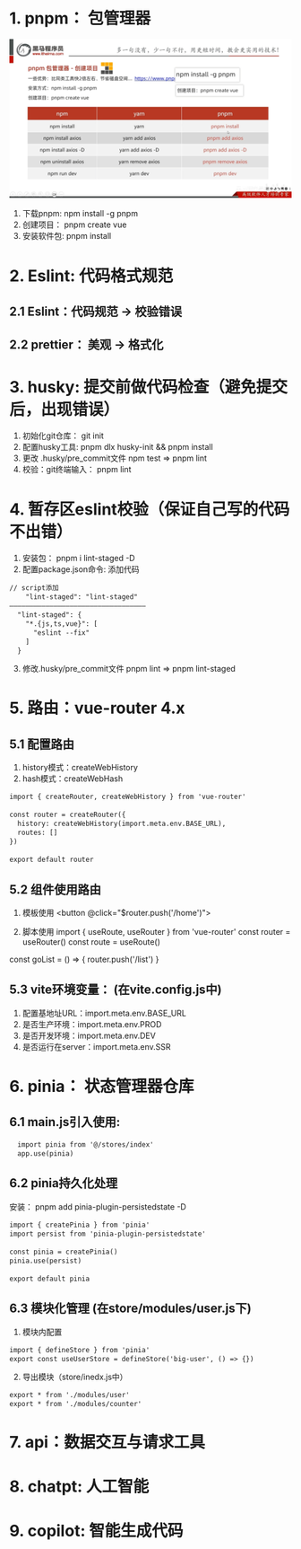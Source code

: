 # 1. pnpm： 包管理器
![Alt text](../imgs/包管理器.png)
1. 下载pnpm: npm install -g pnpm
2. 创建项目： pnpm create vue
3. 安装软件包: pnpm install



# 2. Eslint: 代码格式规范
## 2.1 Eslint：代码规范 -> 校验错误
## 2.2 prettier：  美观 -> 格式化





# 3. husky: 提交前做代码检查（避免提交后，出现错误）
1. 初始化git仓库： git init
2. 配置husky工具: pnpm dlx husky-init && pnpm install
3. 更改 .husky/pre_commit文件
    npm test => pnpm lint
4. 校验：git终端输入： pnpm lint





# 4. 暂存区eslint校验（保证自己写的代码不出错）
1. 安装包： pnpm i lint-staged -D
2. 配置package.json命令: 添加代码
```
// script添加
    "lint-staged": "lint-staged"
——————————————————————————————————    
  "lint-staged": {
    "*.{js,ts,vue}": [
      "eslint --fix"
    ]
  }
```
3. 修改.husky/pre_commit文件
    pnpm lint => pnpm lint-staged





# 5. 路由：vue-router 4.x
## 5.1 配置路由
1. history模式：createWebHistory
2. hash模式：createWebHash
```
import { createRouter, createWebHistory } from 'vue-router'

const router = createRouter({
  history: createWebHistory(import.meta.env.BASE_URL),
  routes: []
})

export default router

```

## 5.2 组件使用路由
1. 模板使用
<button @click="$router.push('/home')"></button>

2. 脚本使用
import { useRoute, useRouter } from 'vue-router'
const router = useRouter()
const route = useRoute()

const goList = () => {
  router.push('/list')
}


## 5.3 vite环境变量： (在vite.config.js中)
1. 配置基地址URL：import.meta.env.BASE_URL
2. 是否生产环境：import.meta.env.PROD
3. 是否开发环境：import.meta.env.DEV
4. 是否运行在server：import.meta.env.SSR





# 6. pinia： 状态管理器仓库
## 6.1 main.js引入使用:
```
  import pinia from '@/stores/index'
  app.use(pinia)
```

## 6.2 pinia持久化处理
安装： pnpm add pinia-plugin-persistedstate -D
```
import { createPinia } from 'pinia'
import persist from 'pinia-plugin-persistedstate'

const pinia = createPinia()
pinia.use(persist)

export default pinia
```

## 6.3 模块化管理 (在store/modules/user.js下) 
1. 模块内配置
```
import { defineStore } from 'pinia'
export const useUserStore = defineStore('big-user', () => {})
```

2. 导出模块（store/inedx.js中）
```
export * from './modules/user'
export * from './modules/counter'
```

# 7. api：数据交互与请求工具

# 8. chatpt: 人工智能

# 9. copilot: 智能生成代码
